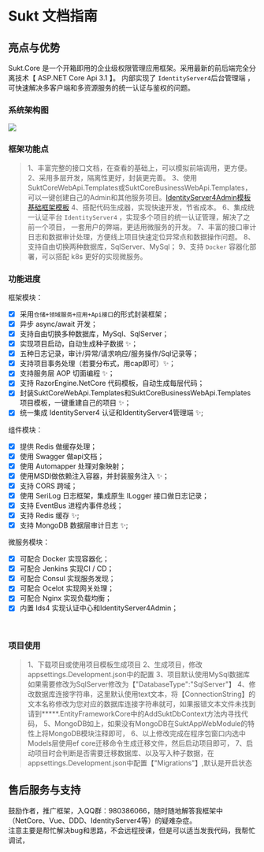 # Sukt 文档指南
## 亮点与优势

Sukt.Core 是一个开箱即用的企业级权限管理应用框架。采用最新的前后端完全分离技术【 ASP.NET Core Api 3.1 】。
内部实现了 `IdentityServer4`后台管理端 ，可快速解决多客户端和多资源服务的统一认证与鉴权的问题。

### 系统架构图

![](https://wangzewei.oss-cn-beijing.aliyuncs.com/imges/系统架构图图.jpg)

### 框架功能点

> 1、丰富完整的接口文档，在查看的基础上，可以模拟前端调用，更方便。
> 2、采用多层开发，隔离性更好，封装更完善。
> 3、使用SuktCoreWebApi.Templates或SuktCoreBusinessWebApi.Templates，可以一键创建自己的Admin和其他服务项目。[IdentityServer4Admin模板]("https://www.nuget.org/packages/SuktCoreBusinessWebApi.Templates")    [基础框架模板]("https://www.nuget.org/packages/SuktCoreBusinessWebApi.Templates")
> 4、搭配代码生成器，实现快速开发，节省成本。
> 6、集成统一认证平台 `IdentityServer4` ，实现多个项目的统一认证管理，解决了之前一个项目， 一套用户的弊端，更适用微服务的开发。
> 7、丰富的接口审计日志和数据审计处理，方便线上项目快速定位异常点和数据操作问题。
> 8、支持自由切换两种数据库，SqlServer、MySql；
> 9、支持 `Docker` 容器化部署，可以搭配 k8s 更好的实现微服务。
>
> 

### 功能进度

框架模块：  

- [x] 采用`仓储+领域服务+应用+Api接口`的形式封装框架；
- [x] 异步 async/await 开发；
- [x] 支持自由切换多种数据库，MySql、SqlServer；
- [x] 实现项目启动，自动生成种子数据 ✨； 
- [x] 五种日志记录，审计/异常/请求响应/服务操作/Sql记录等； 
- [x] 支持项目事务处理（若要分布式，用cap即可）✨；
- [x] 支持服务层 AOP 切面编程 ✨；
- [x] 支持 RazorEngine.NetCore 代码模板，自动生成每层代码；
- [x] 封装SuktCoreWebApi.Templates和SuktCoreBusinessWebApi.Templates项目模板，一键重建自己的项目 ✨；
- [x] 统一集成 IdentityServer4 认证和IdentityServer4管理端 ✨;

组件模块：

- [x] 提供 Redis 做缓存处理；
- [x] 使用 Swagger 做api文档；
- [x] 使用 Automapper 处理对象映射；  
- [x] 使用MSDI做依赖注入容器，并封装服务注入 ✨；
- [x] 支持 CORS 跨域；
- [x] 使用 SeriLog 日志框架，集成原生 ILogger 接口做日志记录；
- [x] 支持 EventBus 进程内事件总线；
- [x] 支持 Redis 缓存 ✨;
- [x] 支持 MongoDB 数据层审计日志 ✨;

微服务模块：

- [x] 可配合 Docker 实现容器化；
- [x] 可配合 Jenkins 实现CI / CD；
- [x] 可配合 Consul 实现服务发现；
- [x] 可配合 Ocelot 实现网关处理；
- [x] 可配合 Nginx  实现负载均衡；
- [x] 内置 Ids4   实现认证中心和IdentityServer4Admin；

&nbsp;

### 项目使用

>1、下载项目或使用项目模板生成项目
>2、生成项目，修改appsettings.Development.json中的配置
>3、项目默认使用MySql数据库如果需要修改为SqlServer修改为【"DatabaseType":"SqlServer"】
>4、修改数据库连接字符串，这里默认使用text文本，将【ConnectionString】的文本名称修改为您对应的数据库连接字符串就可，如果报错文本文件未找到请到*****.EntityFrameworkCore中的AddSuktDbContext方法内寻找代码，
>5、MongoDB如上，如果没有MongoDB在SuktAppWebModule的特性上将MongoDB模块注释即可，
>6、以上修改完成在程序包窗口内选中Models层使用ef core迁移命令生成迁移文件，然后启动项目即可，
>7、启动项目时会判断是否需要迁移数据库、以及写入种子数据，在appsettings.Development.json中配置【"Migrations"】,默认是开启状态
## 售后服务与支持  

鼓励作者，推广框架，入QQ群：980386066，随时随地解答我框架中（NetCore、Vue、DDD、IdentityServer4等）的疑难杂症。     
注意主要是帮忙解决bug和思路，不会远程授课，但是可以适当发我代码，我帮忙调试，         
